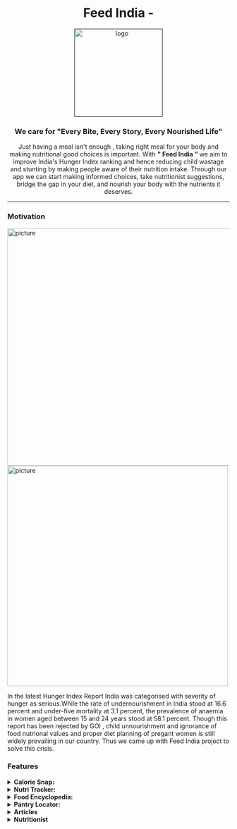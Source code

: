 <h1 align="center" size="30px">Feed India - </h1> 
<div align="center">
  <a id="top" href="" target="blank">
    <img src="https://github.com/Pranshu321/FeedIndia/assets/73426684/015e2814-30c0-4ee1-9f9e-a41eb94895fa" width="200px" alt="logo">
  </a>
<h3 align="center">We care for "Every Bite, Every Story, Every Nourished Life"</h3>
<p align="center">
Just having a meal isn't enough , taking right meal for your body and making nutritional good choices is important. With <b>" Feed India " </b> we aim to improve India's Hunger Index ranking and hence reducing child wastage and stunting by making people aware of their nutrition intake. Through our app we can start making informed choices, take nutritionist suggestions, bridge the gap in your diet, and nourish your body with the nutrients it deserves. 
</p>
</div>

----
<div align="left">
<h3>Motivation</h3>
<img src="https://himanigottasay.files.wordpress.com/2018/11/stunting-child-survival-development-for-every-child-in-india_511a79bd548da_w1500.jpg" width="539px" alt="picture">
<img src="https://pbs.twimg.com/media/F8TYO5gbEAA1S-r.jpg" width="500px" alt="picture">

<p>


In the latest Hunger Index Report India was categorised with severity of hunger as serious.While the rate of undernourishment in India stood at 16.6 percent and under-five mortality at 3.1 percent, the prevalence of anaemia in women aged between 15 and 24 years stood at 58.1 percent. Though this report has been rejected by GOI , child unnourishment and ignorance of food nutrional values and proper diet planning of pregant women is still widely prevailing in our country. Thus we came up with Feed India project to solve this crisis.   
</p>

</div>

### Features

<details>
  <summary><strong>Calorie Snap:</strong></summary>
  Capture and analyze your favourite Indian food photos to determine calorie counts and discover similar foods.
</details>

<details>
  <summary><strong>Nutri Tracker:</strong></summary>
  Plan and track your diet, monitor your nutritional intake of proteins, vitamins and other essentials, and make good food choices.
</details>

<details>
  <summary><strong>Food Encyclopedia:</strong></summary>
  
 Explore a comprehensive database of Indian foods, including their ingredients, their taste , place of origin. Through this you get to know how rich Indian cuisines are!
</details>

<details>
  <summary><strong>Pantry Locator:</strong></summary>
  
  Find the nearest food pantries offering free food assistance based on your City or State.
</details>

<details>
  <summary><strong>Articles</strong></summary>
  
  Access informative articles on nutrition, health, and culinary topics to enhance your food knowledge.
</details>

<details>
  <summary><strong>Nutritionist</strong></summary>
  Get expert advice from certified nutritionists to support your dietary goals and make healthier choices.
</details>

